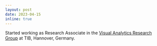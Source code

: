 ```yaml
---
layout: post
date: 2023-04-15
inline: true
---
```


Started working as Research Associate in the [Visual Analytics Research Group](https://www.tib.eu/en/research-development/research-groups-and-labs/visual-analytics) at TIB, Hannover, Germany.
